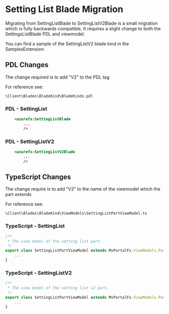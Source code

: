 <properties title="" pageTitle="SettingListBlade migration to V2" description="" authors="adamabdelhamed,ashergarland" />

# Setting List Blade Migration

Migrating from SettingListBlade to SettingListV2Blade is a small migration which is fully backwards compatible. It requires a slight change to both the SettingsListBlade PDL and viewmodel.

You can find a sample of the SettingListV2 blade kind in the SamplesExtension:


## PDL Changes

The change required is to add "V2" to the PDL tag

For reference see:

`\Client\Blades\BladeKind\BladeKinds.pdl`

### PDL - SettingList

```xml
    <azurefx:SettingListBlade
        ...
        />
```

### PDL - SettingListV2

```xml
    <azurefx:SettingListV2Blade
        ...
        />
```

## TypeScript Changes

The change require is to add "V2" to the name of the viewmodel which the part extends

For reference see:

`\Client\Blades\BladeKind\ViewModels\SettingListPartViewModel.ts`

### TypeScript - SettingList

```ts
/**
 * The view model of the setting list part.
 */
export class SettingListPartViewModel extends MsPortalFx.ViewModels.Parts.SettingList.ViewModel {
    ...
}
```

### TypeScript - SettingListV2

```ts
/**
 * The view model of the setting list v2 part.
 */
export class SettingListPartViewModel extends MsPortalFx.ViewModels.Parts.SettingList.ViewModelV2 {
    ...
}
```